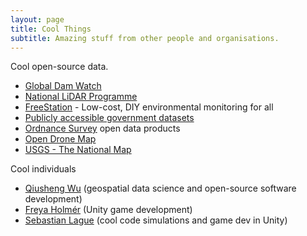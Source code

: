 ```yaml
---
layout: page
title: Cool Things
subtitle: Amazing stuff from other people and organisations.
---
```


Cool open-source data.

- [Global Dam Watch](https://www.globaldamwatch.org/)
- [National LiDAR Programme](https://www.data.gov.uk/dataset/f0db0249-f17b-4036-9e65-309148c97ce4/national-lidar-programme)
- [FreeStation](https://www.freestation.org/introduction) - Low-cost, DIY environmental monitoring for all
- [Publicly accessible government datasets](https://ckan.publishing.service.gov.uk/dataset/)
- [Ordnance Survey](https://osdatahub.os.uk/downloads/open) open data products
- [Open Drone Map](https://opendronemap.org/)
- [USGS - The National Map](https://www.usgs.gov/programs/national-geospatial-program/national-map)

Cool individuals

- [Qiusheng Wu](https://github.com/giswqs) (geospatial data science and open-source software development)
- [Freya Holmér](https://github.com/FreyaHolmer) (Unity game development)
- [Sebastian Lague](https://github.com/SebLague) (cool code simulations and game dev in Unity)